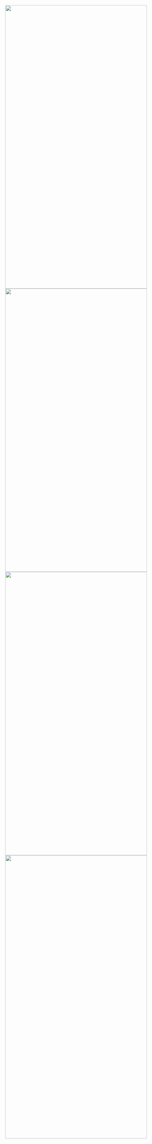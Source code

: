
<image src = "https://user-images.githubusercontent.com/75485524/101233422-d343af00-36de-11eb-9bf2-29d9c97aa1ac.png" width="450" height = "900">

<image src = "https://user-images.githubusercontent.com/75485524/101233415-cde66480-36de-11eb-9707-1fff891b7fb9.png" width="450" height = "900">

<image src = "https://user-images.githubusercontent.com/75485524/101233418-cfb02800-36de-11eb-9689-78d5e76955ea.png" width="450" height = "900">

<image src = "https://user-images.githubusercontent.com/75485524/101233420-d179eb80-36de-11eb-8794-a307a5471159.png" width="450" height = "900">
